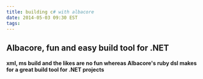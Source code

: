 ```yaml
---
title: building c# with albacore
date: 2014-05-03 09:30 EST
tags:
---
```



## Albacore, fun and easy build tool for .NET

#### xml, ms build and the likes are no fun whereas Albacore's ruby dsl makes for a great build tool for .NET projects



